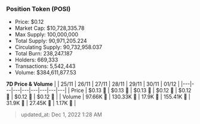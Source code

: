 
  ### Position Token (POSI)
  - Price: $0.12
  - Market Cap: $10,728,335.78
  - Max Supply: 100,000,000
  - Total Supply: 90,971,205.224
  - Circulating Supply: 90,732,958.037
  - Total Burn: 238,247.187
  - Holders: 669,333
  - Transactions: 5,542,443
  - Volume: $384,611,877.53

  **7D Price & Volume**
  | | 25&#x2F;11 | 26&#x2F;11 | 27&#x2F;11 | 28&#x2F;11 | 29&#x2F;11 | 30&#x2F;11 | 01&#x2F;12 |
  |---|---|---|---|---|---|---|---|
  | Price | $0.13 🚀 | $0.13 🔻 | $0.13 🚀 | $0.12 🔻 | $0.12 🚀 | $0.12 🔻 | $0.12 🚀 |
  | Volume | 97.66K 🚀 | 130.33K 🚀 | 17.9K 🔻 | 155.41K 🚀 | 31.9K 🔻 | 27.45K 🔻 | 1.17K 🔻 |

  > updated_at: Dec 1, 2022 1:28 AM
